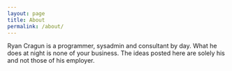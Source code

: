 ```yaml
---
layout: page
title: About
permalink: /about/
---
```


Ryan Cragun is a programmer, sysadmin and consultant by day.  What he does at
night is none of your business.  The ideas posted here are solely his and not
those of his employer.

